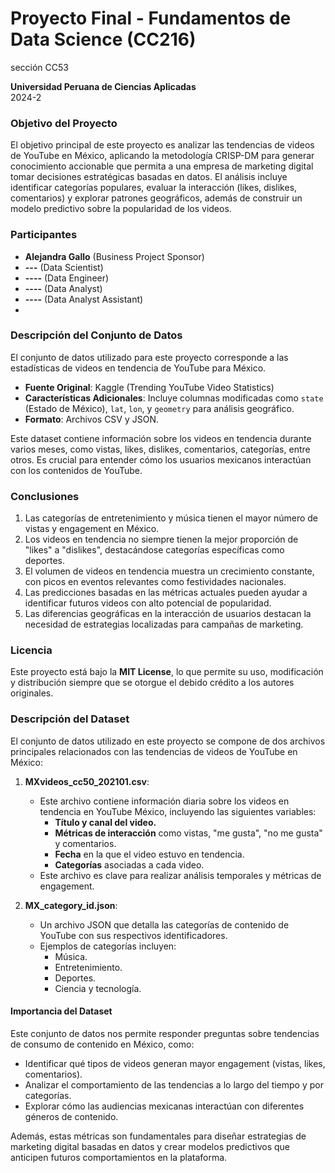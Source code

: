 # Proyecto Final - Fundamentos de Data Science (CC216)
sección CC53

**Universidad Peruana de Ciencias Aplicadas**  
2024-2  

### Objetivo del Proyecto
El objetivo principal de este proyecto es analizar las tendencias de videos de YouTube en México, aplicando la metodología CRISP-DM para generar conocimiento accionable que permita a una empresa de marketing digital tomar decisiones estratégicas basadas en datos. El análisis incluye identificar categorías populares, evaluar la interacción (likes, dislikes, comentarios) y explorar patrones geográficos, además de construir un modelo predictivo sobre la popularidad de los videos.

### Participantes
- **Alejandra Gallo** (Business Project Sponsor)  
- **---** (Data Scientist)  
- **----** (Data Engineer)  
- **----** (Data Analyst)
- **----** (Data Analyst Assistant)
- 
### Descripción del Conjunto de Datos
El conjunto de datos utilizado para este proyecto corresponde a las estadísticas de videos en tendencia de YouTube para México.  
- **Fuente Original**: Kaggle (Trending YouTube Video Statistics)  
- **Características Adicionales**: Incluye columnas modificadas como `state` (Estado de México), `lat`, `lon`, y `geometry` para análisis geográfico.  
- **Formato**: Archivos CSV y JSON.  

Este dataset contiene información sobre los videos en tendencia durante varios meses, como vistas, likes, dislikes, comentarios, categorías, entre otros. Es crucial para entender cómo los usuarios mexicanos interactúan con los contenidos de YouTube.

### Conclusiones
1. Las categorías de entretenimiento y música tienen el mayor número de vistas y engagement en México.
2. Los videos en tendencia no siempre tienen la mejor proporción de "likes" a "dislikes", destacándose categorías específicas como deportes.
3. El volumen de videos en tendencia muestra un crecimiento constante, con picos en eventos relevantes como festividades nacionales.
4. Las predicciones basadas en las métricas actuales pueden ayudar a identificar futuros videos con alto potencial de popularidad.
5. Las diferencias geográficas en la interacción de usuarios destacan la necesidad de estrategias localizadas para campañas de marketing.

### Licencia
Este proyecto está bajo la **MIT License**, lo que permite su uso, modificación y distribución siempre que se otorgue el debido crédito a los autores originales.

### Descripción del Dataset

El conjunto de datos utilizado en este proyecto se compone de dos archivos principales relacionados con las tendencias de videos de YouTube en México:

1. **MXvideos_cc50_202101.csv**:  
   - Este archivo contiene información diaria sobre los videos en tendencia en YouTube México, incluyendo las siguientes variables:  
     - **Título y canal del video.**  
     - **Métricas de interacción** como vistas, "me gusta", "no me gusta" y comentarios.  
     - **Fecha** en la que el video estuvo en tendencia.  
     - **Categorías** asociadas a cada video.  
   - Este archivo es clave para realizar análisis temporales y métricas de engagement.

2. **MX_category_id.json**:  
   - Un archivo JSON que detalla las categorías de contenido de YouTube con sus respectivos identificadores.  
   - Ejemplos de categorías incluyen:  
     - Música.  
     - Entretenimiento.  
     - Deportes.  
     - Ciencia y tecnología.  

#### **Importancia del Dataset**  
Este conjunto de datos nos permite responder preguntas sobre tendencias de consumo de contenido en México, como:
- Identificar qué tipos de videos generan mayor engagement (vistas, likes, comentarios).  
- Analizar el comportamiento de las tendencias a lo largo del tiempo y por categorías.  
- Explorar cómo las audiencias mexicanas interactúan con diferentes géneros de contenido.  

Además, estas métricas son fundamentales para diseñar estrategias de marketing digital basadas en datos y crear modelos predictivos que anticipen futuros comportamientos en la plataforma.  

